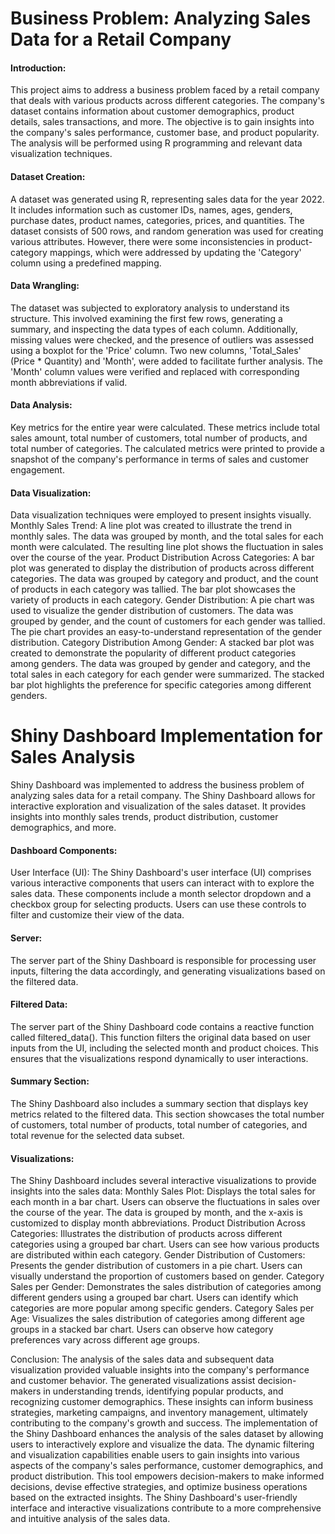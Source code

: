 # Business Problem: Analyzing Sales Data for a Retail Company
#### Introduction:
This project aims to address a business problem faced by a retail company that deals with various products across different categories. The company's dataset contains information about customer demographics, product details, sales transactions, and more. The objective is to gain insights into the company's sales performance, customer base, and product popularity. The analysis will be performed using R programming and relevant data visualization techniques.
#### Dataset Creation:
A dataset was generated using R, representing sales data for the year 2022. It includes information such as customer IDs, names, ages, genders, purchase dates, product names, categories, prices, and quantities. The dataset consists of 500 rows, and random generation was used for creating various attributes. However, there were some inconsistencies in product-category mappings, which were addressed by updating the 'Category' column using a predefined mapping.
#### Data Wrangling:
The dataset was subjected to exploratory analysis to understand its structure. This involved examining the first few rows, generating a summary, and inspecting the data types of each column. Additionally, missing values were checked, and the presence of outliers was assessed using a boxplot for the 'Price' column. Two new columns, 'Total_Sales' (Price * Quantity) and 'Month', were added to facilitate further analysis. The 'Month' column values were verified and replaced with corresponding month abbreviations if valid.
#### Data Analysis:
Key metrics for the entire year were calculated. These metrics include total sales amount, total number of customers, total number of products, and total number of categories. The calculated metrics were printed to provide a snapshot of the company's performance in terms of sales and customer engagement.
#### Data Visualization:
Data visualization techniques were employed to present insights visually.
Monthly Sales Trend: A line plot was created to illustrate the trend in monthly sales. The data was grouped by month, and the total sales for each month were calculated. The resulting line plot shows the fluctuation in sales over the course of the year.
Product Distribution Across Categories: A bar plot was generated to display the distribution of products across different categories. The data was grouped by category and product, and the count of products in each category was tallied. The bar plot showcases the variety of products in each category.
Gender Distribution: A pie chart was used to visualize the gender distribution of customers. The data was grouped by gender, and the count of customers for each gender was tallied. The pie chart provides an easy-to-understand representation of the gender distribution.
Category Distribution Among Gender: A stacked bar plot was created to demonstrate the popularity of different product categories among genders. The data was grouped by gender and category, and the total sales in each category for each gender were summarized. The stacked bar plot highlights the preference for specific categories among different genders.

# Shiny Dashboard Implementation for Sales Analysis

Shiny Dashboard was implemented to address the business problem of analyzing sales data for a retail company. The Shiny Dashboard allows for interactive exploration and visualization of the sales dataset. It provides insights into monthly sales trends, product distribution, customer demographics, and more.

#### Dashboard Components:
User Interface (UI):
The Shiny Dashboard's user interface (UI) comprises various interactive components that users can interact with to explore the sales data. These components include a month selector dropdown and a checkbox group for selecting products. Users can use these controls to filter and customize their view of the data.

#### Server:
The server part of the Shiny Dashboard is responsible for processing user inputs, filtering the data accordingly, and generating visualizations based on the filtered data.

#### Filtered Data:
The server part of the Shiny Dashboard code contains a reactive function called filtered_data(). This function filters the original data based on user inputs from the UI, including the selected month and product choices. This ensures that the visualizations respond dynamically to user interactions.

#### Summary Section:
The Shiny Dashboard also includes a summary section that displays key metrics related to the filtered data. This section showcases the total number of customers, total number of products, total number of categories, and total revenue for the selected data subset.

#### Visualizations:
The Shiny Dashboard includes several interactive visualizations to provide insights into the sales data:
Monthly Sales Plot: Displays the total sales for each month in a bar chart. Users can observe the fluctuations in sales over the course of the year. The data is grouped by month, and the x-axis is customized to display month abbreviations.
Product Distribution Across Categories: Illustrates the distribution of products across different categories using a grouped bar chart. Users can see how various products are distributed within each category.
Gender Distribution of Customers: Presents the gender distribution of customers in a pie chart. Users can visually understand the proportion of customers based on gender.
Category Sales per Gender: Demonstrates the sales distribution of categories among different genders using a grouped bar chart. Users can identify which categories are more popular among specific genders.
Category Sales per Age: Visualizes the sales distribution of categories among different age groups in a stacked bar chart. Users can observe how category preferences vary across different age groups.



Conclusion:
The analysis of the sales data and subsequent data visualization provided valuable insights into the company's performance and customer behavior. The generated visualizations assist decision-makers in understanding trends, identifying popular products, and recognizing customer demographics. These insights can inform business strategies, marketing campaigns, and inventory management, ultimately contributing to the company's growth and success. 
The implementation of the Shiny Dashboard enhances the analysis of the sales dataset by allowing users to interactively explore and visualize the data. The dynamic filtering and visualization capabilities enable users to gain insights into various aspects of the company's sales performance, customer demographics, and product distribution. This tool empowers decision-makers to make informed decisions, devise effective strategies, and optimize business operations based on the extracted insights. The Shiny Dashboard's user-friendly interface and interactive visualizations contribute to a more comprehensive and intuitive analysis of the sales data.














